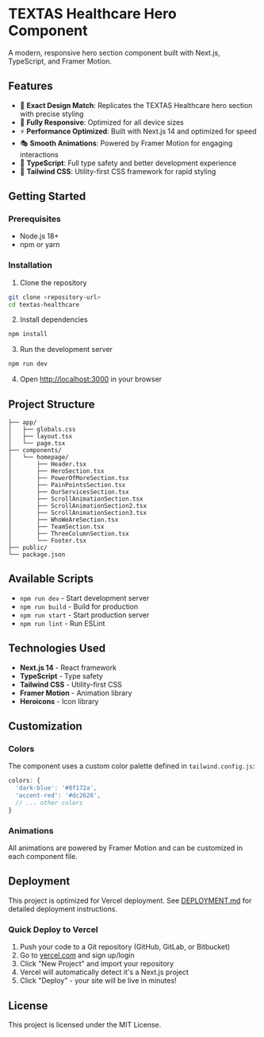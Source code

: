 # TEXTAS Healthcare Hero Component

A modern, responsive hero section component built with Next.js, TypeScript, and Framer Motion.

## Features

- 🎨 **Exact Design Match**: Replicates the TEXTAS Healthcare hero section with precise styling
- 📱 **Fully Responsive**: Optimized for all device sizes
- ⚡ **Performance Optimized**: Built with Next.js 14 and optimized for speed
- 🎭 **Smooth Animations**: Powered by Framer Motion for engaging interactions
- 🎯 **TypeScript**: Full type safety and better development experience
- 🎨 **Tailwind CSS**: Utility-first CSS framework for rapid styling

## Getting Started

### Prerequisites

- Node.js 18+ 
- npm or yarn

### Installation

1. Clone the repository
```bash
git clone <repository-url>
cd textas-healthcare
```

2. Install dependencies
```bash
npm install
```

3. Run the development server
```bash
npm run dev
```

4. Open [http://localhost:3000](http://localhost:3000) in your browser

## Project Structure

```
├── app/
│   ├── globals.css
│   ├── layout.tsx
│   └── page.tsx
├── components/
│   └── homepage/
│       ├── Header.tsx
│       ├── HeroSection.tsx
│       ├── PowerOfMoreSection.tsx
│       ├── PainPointsSection.tsx
│       ├── OurServicesSection.tsx
│       ├── ScrollAnimationSection.tsx
│       ├── ScrollAnimationSection2.tsx
│       ├── ScrollAnimationSection3.tsx
│       ├── WhoWeAreSection.tsx
│       ├── TeamSection.tsx
│       ├── ThreeColumnSection.tsx
│       └── Footer.tsx
├── public/
└── package.json
```

## Available Scripts

- `npm run dev` - Start development server
- `npm run build` - Build for production
- `npm run start` - Start production server
- `npm run lint` - Run ESLint

## Technologies Used

- **Next.js 14** - React framework
- **TypeScript** - Type safety
- **Tailwind CSS** - Utility-first CSS
- **Framer Motion** - Animation library
- **Heroicons** - Icon library

## Customization

### Colors
The component uses a custom color palette defined in `tailwind.config.js`:

```javascript
colors: {
  'dark-blue': '#0f172a',
  'accent-red': '#dc2626',
  // ... other colors
}
```

### Animations
All animations are powered by Framer Motion and can be customized in each component file.

## Deployment

This project is optimized for Vercel deployment. See [DEPLOYMENT.md](./DEPLOYMENT.md) for detailed deployment instructions.

### Quick Deploy to Vercel

1. Push your code to a Git repository (GitHub, GitLab, or Bitbucket)
2. Go to [vercel.com](https://vercel.com) and sign up/login
3. Click "New Project" and import your repository
4. Vercel will automatically detect it's a Next.js project
5. Click "Deploy" - your site will be live in minutes!

## License

This project is licensed under the MIT License. 
